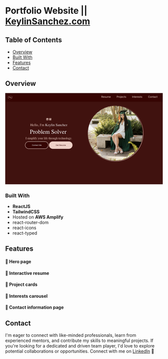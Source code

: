 # Portfolio Website || [KeylinSanchez.com](https://www.keylinsanchez.com/)

## Table of Contents

- [Overview](#overview)
- [Built With](#built-with)
- [Features](#features)
- [Contact](#contact)

## Overview

![Screenshot of keylinsanchez.com](/src/assets/WebpageScreenshot.png)

### Built With

- **ReactJS**
- **TailwindCSS**
- Hosted on **AWS Amplify**
- react-router-dom
- react-icons
- react-typed

## Features

#### 🌋 Hero page
#### 🌋 Interactive resume
#### 🌋 Project cards
#### 🌋 Interests carousel
#### 🌋 Contact information page

## Contact
I'm eager to connect with like-minded professionals, learn from experienced mentors, and contribute my skills to meaningful projects. If you're looking for a dedicated and driven team player, I'd love to explore potential collaborations or opportunities. Connect with me on
[LinkedIn](https://www.linkedin.com/in/keylin-sanchez/) 🧿